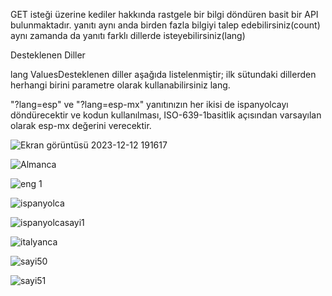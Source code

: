 GET isteği üzerine kediler hakkında rastgele bir bilgi döndüren basit bir API bulunmaktadır. yanıtı aynı anda birden fazla bilgiyi talep edebilirsiniz(count) aynı zamanda da yanıtı farklı dillerde isteyebilirsiniz(lang)

Desteklenen Diller

lang ValuesDesteklenen diller aşağıda listelenmiştir; ilk sütundaki dillerden herhangi birini parametre olarak kullanabilirsiniz lang.

"?lang=esp" ve "?lang=esp-mx" yanıtınızın her ikisi de ispanyolcayı döndürecektir ve kodun kullanılması, ISO-639-1basitlik açısından varsayılan olarak esp-mx değerini verecektir.




![Ekran görüntüsü 2023-12-12 191617](https://github.com/gulsevim-blbl/OpenSource_Api/assets/73358343/9d40a6e9-fe97-4603-9729-b287cbadfb65)

 




![Almanca](https://github.com/gulsevim-blbl/OpenSource_Api/assets/73358343/df56b99e-dcd4-4ad4-b99f-5cd844e76d06)

![eng 1](https://github.com/gulsevim-blbl/OpenSource_Api/assets/73358343/80c349c1-163c-4708-9682-789a36cf8673)

![ispanyolca](https://github.com/gulsevim-blbl/OpenSource_Api/assets/73358343/4aeec873-0c96-4cbc-b83d-d168e617aaf2)

![ispanyolcasayi1](https://github.com/gulsevim-blbl/OpenSource_Api/assets/73358343/469f05fa-e65e-41cb-be76-9ad3d361a1cc)

![italyanca](https://github.com/gulsevim-blbl/OpenSource_Api/assets/73358343/b30eb387-75be-4d23-a937-c29ef68086ca)

![sayi50](https://github.com/gulsevim-blbl/OpenSource_Api/assets/73358343/06edd960-9efc-4104-9d6b-71dcda28df91)

![sayi51](https://github.com/gulsevim-blbl/OpenSource_Api/assets/73358343/8f18ffd5-e918-436d-9e6b-4ad48c121a58)



